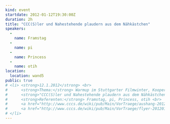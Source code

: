```yaml
---
kind: event
startdate: 2012-01-12T19:30:00Z
duration: 2h
title: "CCC(S)ler und Nahestehende plaudern aus dem Nähkästchen"
speakers:
  -
    name: Framstag
  -
    name: pi
  -
    name: Princess
  -
    name: otih
location:
  location: wand5
public: true
# <li> <strong>12.1.2012</strong> <br>
#      <strong>Thema:</strong> Warmup im Stuttgarter Filmwinter, Kooperation mit <a href="http://www.wand5.de/" target="_top">Wand 5 e.V.</a> <br>
#      <strong>"CCC(S)ler und Nahestehende plaudern aus dem Nähkästchen"</strong> <br>
#      <strong>Referenten:</strong> Framstag, pi, Princess, otih <br>
#      <a href="http://www.cccs.de/wiki/pub/Main/VorTraege/aushang-201201.pdf" target="_top">Aushang Januar 2012</a> <br>
#      <a href="http://www.cccs.de/wiki/pub/Main/VorTraege/flyer-201201.pdf" target="_top">Flyer Januar 2012</a>
# </li>
---
```

